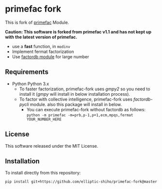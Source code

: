 primefac fork 
===============

This is fork of [primefac](https://pypi.python.org/pypi/primefac) Module. 

**Caution: This software is forked from primefac v1.1 and has not kept up with the latest version of primefac.**

* use a **fast** function, in `modinv`
* Implement fermat factorization
* Use [factordb module](https://github.com/ryosan-470/factordb-pycli) for large number

## Requirements
* Python Python 3.x
  - To faster factorization, primefac-fork uses *gmpy2* so you need to install it (*gmpy* will install in below installation process). 
  - To factor with collective intelligence, primefac-fork uses *factordb-pycli* module. also this package will install in below. 
    + You can execute primefac-fork without factordb as follows: `python -m primefac -m=prb,p-1,p+1,ecm,mpqs,fermat YOUR_NUMBER_HERE`

## License
This software released under the MIT License. 

## Installation

To install directly from this repository:

``pip install git+https://github.com/elliptic-shiho/primefac-fork@master``

